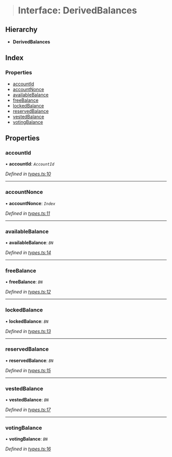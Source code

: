 > # Interface: DerivedBalances

## Hierarchy

* **DerivedBalances**

## Index

### Properties

* [accountId](_types_.derivedbalances.md#accountid)
* [accountNonce](_types_.derivedbalances.md#accountnonce)
* [availableBalance](_types_.derivedbalances.md#availablebalance)
* [freeBalance](_types_.derivedbalances.md#freebalance)
* [lockedBalance](_types_.derivedbalances.md#lockedbalance)
* [reservedBalance](_types_.derivedbalances.md#reservedbalance)
* [vestedBalance](_types_.derivedbalances.md#vestedbalance)
* [votingBalance](_types_.derivedbalances.md#votingbalance)

## Properties

###  accountId

• **accountId**: *`AccountId`*

*Defined in [types.ts:10](https://github.com/polkadot-js/api/blob/438c02d/packages/api-derive/src/types.ts#L10)*

___

###  accountNonce

• **accountNonce**: *`Index`*

*Defined in [types.ts:11](https://github.com/polkadot-js/api/blob/438c02d/packages/api-derive/src/types.ts#L11)*

___

###  availableBalance

• **availableBalance**: *`BN`*

*Defined in [types.ts:14](https://github.com/polkadot-js/api/blob/438c02d/packages/api-derive/src/types.ts#L14)*

___

###  freeBalance

• **freeBalance**: *`BN`*

*Defined in [types.ts:12](https://github.com/polkadot-js/api/blob/438c02d/packages/api-derive/src/types.ts#L12)*

___

###  lockedBalance

• **lockedBalance**: *`BN`*

*Defined in [types.ts:13](https://github.com/polkadot-js/api/blob/438c02d/packages/api-derive/src/types.ts#L13)*

___

###  reservedBalance

• **reservedBalance**: *`BN`*

*Defined in [types.ts:15](https://github.com/polkadot-js/api/blob/438c02d/packages/api-derive/src/types.ts#L15)*

___

###  vestedBalance

• **vestedBalance**: *`BN`*

*Defined in [types.ts:17](https://github.com/polkadot-js/api/blob/438c02d/packages/api-derive/src/types.ts#L17)*

___

###  votingBalance

• **votingBalance**: *`BN`*

*Defined in [types.ts:16](https://github.com/polkadot-js/api/blob/438c02d/packages/api-derive/src/types.ts#L16)*
